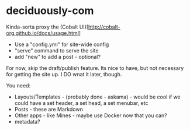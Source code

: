# deciduously-com
Kinda-sorta proxy the (Cobalt UI)[http://cobalt-org.github.io/docs/usage.html]
* Use a "config.yml" for site-wide config
* "serve" command to serve the site
* add "new" to add a post - optional?

For now, skip the draft/publish feature.  Its nice to have, but not necessary for getting the site up.  I DO wnat it later, though.

You need:

* Layouts/Templates - (probably done - askama) - would be cool if we could have a set header, a set head, a set menubar, etc
* Posts - these are Markdown
* Other apps - like Mines - maybe use Docker now that you can?
* metadata?
